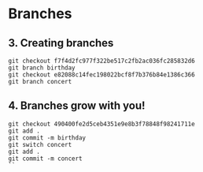 # Branches
## 3. Creating branches
```
git checkout f7f4d2fc977f322be517c2fb2ac036fc285832d6
git branch birthday
git checkout e82088c14fec198022bcf8f7b376b84e1386c366
git branch concert
```
## 4. Branches grow with you!
```
git checkout 490400fe2d5ceb4351e9e8b3f78848f98241711e
git add .
git commit -m birthday
git switch concert
git add .
git commit -m concert
``